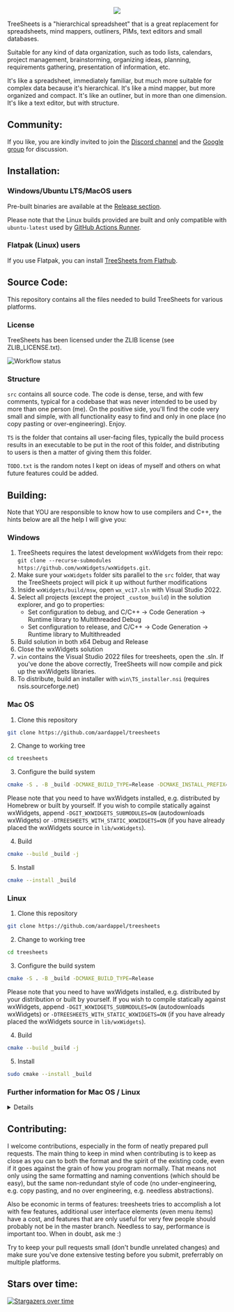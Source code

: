 <p align="center">
  <img src="https://github.com/user-attachments/assets/1d6dc57a-5db2-48ce-82b9-5e7675bf0e7d">
</p>

TreeSheets is a "hierarchical spreadsheet" that is a great replacement for spreadsheets, mind mappers, outliners, PIMs, text editors and small databases.

Suitable for any kind of data organization, such as todo lists, calendars, project management, brainstorming, organizing ideas, planning, requirements gathering, presentation of information, etc.

It's like a spreadsheet, immediately familiar, but much more suitable for complex data because it's hierarchical.
It's like a mind mapper, but more organized and compact.
It's like an outliner, but in more than one dimension.
It's like a text editor, but with structure.

Community:
----------
If you like, you are kindly invited to join the [Discord channel](https://discord.gg/HAfKkJz) and 
the [Google group](https://groups.google.com/group/treesheets) for discussion.

Installation:
-------------

### Windows/Ubuntu LTS/MacOS users

Pre-built binaries are available at the
[Release section](https://github.com/aardappel/treesheets/releases). 

Please note that the Linux builds provided are built and only compatible with `ubuntu-latest` used by [GitHub Actions Runner](https://github.com/actions/runner-images). 

### Flatpak (Linux) users

If you use Flatpak, you can install [TreeSheets from Flathub](https://flathub.org/apps/com.strlen.TreeSheets).

Source Code:
------------
This repository contains all the files needed to build TreeSheets for various platforms.

### License

TreeSheets has been licensed under the ZLIB license (see ZLIB_LICENSE.txt).

![Workflow status](https://github.com/aardappel/treesheets/actions/workflows/build.yml/badge.svg)

### Structure

`src` contains all source code. The code is dense, terse, and with few comments, typical for a codebase that was never
intended to be used by more than one person (me). On the positive side, you'll find the code very small and simple,
with all functionality easy to find and only in one place (no copy pasting or over-engineering). Enjoy.

`TS` is the folder that contains all user-facing files, typically the build process results in an executable to be put
in the root of this folder, and distributing to users is then a matter of giving them this folder.

`TODO.txt` is the random notes I kept on ideas of myself and others on what future features could be added.


Building:
---------
Note that YOU are responsible to know how to use compilers and C++, the hints below are all the help I will give you:

### Windows
  
1. TreeSheets requires the latest development wxWidgets from their repo:
  `git clone --recurse-submodules https://github.com/wxWidgets/wxWidgets.git`.
2. Make sure your `wxWidgets` folder sits parallel to the `src` folder, that way the TreeSheets project will pick it up without further modifications
3. Inside `wxWidgets/build/msw`, open `wx_vc17.sln` with Visual Studio 2022.
4. Select all projects (except the project `_custom_build`) in the solution explorer, and go to properties:
    - Set configuration to debug, and C/C++ -> Code Generation -> Runtime library
      to Multithreaded Debug
    - Set configuration to release, and C/C++ -> Code Generation -> Runtime library
      to Multithreaded
5. Build solution in both x64 Debug and Release
6. Close the wxWidgets solution
7. `win` contains the Visual Studio 2022 files for treesheets, open the .sln.
    If you've done the above correctly, TreeSheets will now compile and pick up
    the wxWidgets libraries.
8. To distribute, build an installer with `win\TS_installer.nsi` (requires nsis.sourceforge.net)

### Mac OS
  
1. Clone this repository
```sh
git clone https://github.com/aardappel/treesheets
```
2. Change to working tree
```sh
cd treesheets
```
3. Configure the build system
```sh
cmake -S . -B _build -DCMAKE_BUILD_TYPE=Release -DCMAKE_INSTALL_PREFIX=/Applications
```

Please note that you need to have wxWidgets installed, e.g. distributed by Homebrew or built by yourself. 
If you wish to compile statically against wxWidgets, append `-DGIT_WXWIDGETS_SUBMODULES=ON` (autodownloads wxWidgets) or `-DTREESHEETS_WITH_STATIC_WXWIDGETS=ON` (if you have already placed the wxWidgets source in `lib/wxWidgets`).

4. Build
```sh
cmake --build _build -j
```
5. Install
```sh
cmake --install _build
```

### Linux
  
1. Clone this repository
```sh
git clone https://github.com/aardappel/treesheets
```
2. Change to working tree
```sh
cd treesheets
```
3. Configure the build system
```sh
cmake -S . -B _build -DCMAKE_BUILD_TYPE=Release
```

Please note that you need to have wxWidgets installed, e.g. distributed by your distribution or built by yourself. 
If you wish to compile statically against wxWidgets, append `-DGIT_WXWIDGETS_SUBMODULES=ON` (autodownloads wxWidgets) or `-DTREESHEETS_WITH_STATIC_WXWIDGETS=ON` (if you have already placed the wxWidgets source in `lib/wxWidgets`).

4. Build
```sh
cmake --build _build -j
```
5. Install
```sh
sudo cmake --install _build
```

### Further information for Mac OS / Linux
<details>

 - If you like to build wxWidgets by yourself:
    - You can use the version of wxWidgets from https://github.com/wxWidgets/wxWidgets.git.
    - Follow the instructions to build there, but add `--enable-unicode` and `--disable-shared` to the `configure` step.
- You can change the default installation prefix (`/usr/local`) by passing something like `-DCMAKE_INSTALL_PREFIX=/usr`.
- If you are MacOS X user, a bundle will be installed to the installation prefix.

</details>

Contributing:
-------------
I welcome contributions, especially in the form of neatly prepared pull requests. The main thing to keep in mind when
contributing is to keep as close as you can to both the format and the spirit of the existing code, even if it goes
against the grain of how you program normally. That means not only using the same formatting and naming conventions
(which should be easy), but the same non-redundant style of code (no under-engineering, e.g. copy pasting,
and no over engineering, e.g. needless abstractions).

Also be economic in terms of features: treesheets tries to accomplish a lot with few features, additional user
interface elements (even menu items) have a cost, and features that are only useful for very few people should
probably not be in the master branch. Needless to say, performance is important too. When in doubt, ask me :)

Try to keep your pull requests small (don't bundle unrelated changes) and make sure you've done extensive testing
before you submit, preferrably on multiple platforms.

Stars over time:
----------------
[![Stargazers over time](https://starchart.cc/aardappel/treesheets.svg?variant=adaptive)](https://starchart.cc/aardappel/treesheets)
